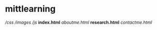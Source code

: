 # mittlearning
*/css*
*/images*
*/js*
**index.html**
_aboutme.html_
__research.html__
*contactme.html*
